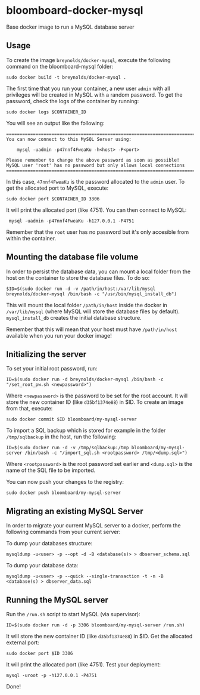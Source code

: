 bloomboard-docker-mysql
==================

Base docker image to run a MySQL database server


Usage
-----

To create the image `breynolds/docker-mysql`, execute the following command on the bloomboard-mysql folder:

	sudo docker build -t breynolds/docker-mysql .

The first time that you run your container, a new user `admin` with all privileges 
will be created in MySQL with a random password. To get the password, check the logs
of the container by running:

	sudo docker logs $CONTAINER_ID

You will see an output like the following:

	========================================================================
	You can now connect to this MySQL Server using:

	    mysql -uadmin -p47nnf4FweaKu -h<host> -P<port>

	Please remember to change the above password as soon as possible!
	MySQL user 'root' has no password but only allows local connections
	========================================================================

In this case, `47nnf4FweaKu` is the password allocated to the `admin` user. To get
the allocated port to MySQL, execute:

	sudo docker port $CONTAINER_ID 3306

It will print the allocated port (like 4751). You can then connect to MySQL:

	 mysql -uadmin -p47nnf4FweaKu -h127.0.0.1 -P4751

Remember that the `root` user has no password but it's only accesible from within the container.


Mounting the database file volume
---------------------------------

In order to persist the database data, you can mount a local folder from the host on the container to store the database files. To do so:

	$ID=$(sudo docker run -d -v /path/in/host:/var/lib/mysql breynolds/docker-mysql /bin/bash -c "/usr/bin/mysql_install_db")

This will mount the local folder `/path/in/host` inside the docker in `/var/lib/mysql` (where MySQL will store the database files by default). `mysql_install_db` creates the initial database structure.

Remember that this will mean that your host must have `/path/in/host` available when you run your docker image!


Initializing the server
-----------------------

To set your initial root password, run:

	ID=$(sudo docker run -d breynolds/docker-mysql /bin/bash -c "/set_root_pw.sh <newpassword>")

Where `<newpassword>` is the password to be set for the root account. It will store the new container ID (like `d35bf1374e88`) in $ID. To create an image from that, execute:

	sudo docker commit $ID bloomboard/my-mysql-server

To import a SQL backup which is stored for example in the folder `/tmp/sqlbackup` in the host, run the following:

	ID=$(sudo docker run -d -v /tmp/sqlbackup:/tmp bloomboard/my-mysql-server /bin/bash -c "/import_sql.sh <rootpassword> /tmp/<dump.sql>")

Where `<rootpassword>` is the root password set earlier and `<dump.sql>` is the name of the SQL file to be imported.

You can now push your changes to the registry:

	sudo docker push bloomboard/my-mysql-server


Migrating an existing MySQL Server
----------------------------------

In order to migrate your current MySQL server to a docker, perform the following commands from your current server:

To dump your databases structure:

	mysqldump -u<user> -p --opt -d -B <database(s)> > dbserver_schema.sql

To dump your database data:

	mysqldump -u<user> -p --quick --single-transaction -t -n -B <database(s) > dbserver_data.sql


Running the MySQL server
------------------------

Run the `/run.sh` script to start MySQL (via supervisor):

	ID=$(sudo docker run -d -p 3306 bloomboard/my-mysql-server /run.sh)


It will store the new container ID (like `d35bf1374e88`) in $ID. Get the allocated external port:

	sudo docker port $ID 3306


It will print the allocated port (like 4751). Test your deployment:

	mysql -uroot -p -h127.0.0.1 -P4751

Done!